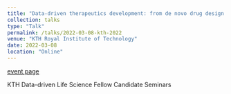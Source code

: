```yaml
---
title: "Data-driven therapeutics development: from de novo drug design to precision medicine applications"
collection: talks
type: "Talk"
permalink: /talks/2022-03-08-kth-2022
venue: "KTH Royal Institute of Technology"
date: 2022-03-08
location: "Online"
---
```


[event page](https://www.scilifelab.se/event/kth-data-driven-life-science-fellow-candidate-seminars/)

KTH Data-driven Life Science Fellow Candidate Seminars
